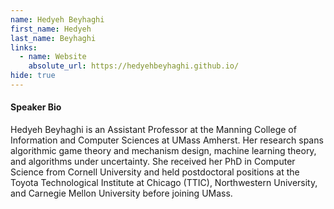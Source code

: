 ```yaml
---
name: Hedyeh Beyhaghi
first_name: Hedyeh
last_name: Beyhaghi
links:
  - name: Website
    absolute_url: https://hedyehbeyhaghi.github.io/
hide: true
---
```


#### Speaker Bio

Hedyeh Beyhaghi is an Assistant Professor at the Manning College of Information and Computer Sciences at UMass Amherst. Her research spans algorithmic game theory and mechanism design, machine learning theory, and algorithms under uncertainty. She received her PhD in Computer Science from Cornell University and held postdoctoral positions at the Toyota Technological Institute at Chicago (TTIC), Northwestern University, and Carnegie Mellon University before joining UMass.